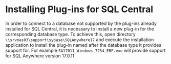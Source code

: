 # Installing Plug-ins for SQL Central

In order to connect to a database not supported by the plug-ins already installed for SQL Central, it is necessary to install a new plug-in for the corresponding database type.
To achieve this, open directory `\\srvnas03\support\sybase\SQLAnywhere17` and execute the installation application to install the plug-in named after the database type it provides support for.
For example `SA17011_Windows_7254_EBF.exe` will provide support for SQL Anywhere version 17.0.11.